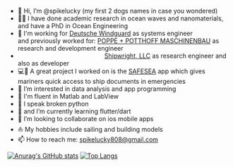 - 👋 Hi, I’m @spikelucky (my first 2 dogs names in case you wondered)
- 🧑‍🔬 I have done academic research in ocean waves and nanomaterials, and have a PhD in Ocean Engineering
- 🏢 I'm working for [Deutsche Windguard](https://www.windguard.de/) as systems engineer <br />
and previously worked for: [POPPE + POTTHOFF MASCHINENBAU](https://www.poppe-potthoff.de/unternehmen/standorte/europa/poppe-potthoff-maschinenbau-gmbh/) as research  and development engineer
-               [Shipwright, LLC](http://www.shipwright.biz) as research engineer and also as developer
- 💻📱 A great project I worked on is the [SAFESEA](https://safesea.solutions) app which gives mariners quick access to ship documents in emergencies
- 👀 I’m interested in data analysis and app programming
- 🌳 I'm fluent in Matlab and LabView
- 🌴 I speak broken python
- 🌱 and I’m currently learning flutter/dart
- 💞️ I’m looking to collaborate on ios mobile apps
- ⛵ My hobbies include sailing and building models
- 📫 How to reach me: spikelucky808@gmail.com
  
[![Anurag's GitHub stats](https://github-readme-stats.vercel.app/api?username=spikelucky&count_private=true&show_icons=true&theme=tokyonight)](https://github.com/anuraghazra/github-readme-stats) [![Top Langs](https://github-readme-stats.vercel.app/api/top-langs/?username=spikelucky&layout=compact)](https://github.com/anuraghazra/github-readme-stats)

<!---
spikelucky/spikelucky is a ✨ special ✨ repository because its `README.md` (this file) appears on your GitHub profile.
You can click the Preview link to take a look at your changes.
--->
